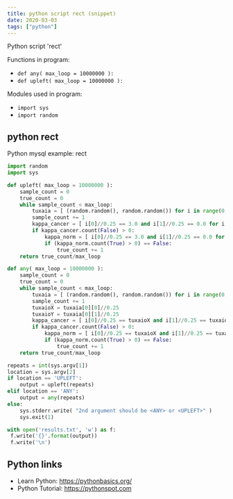 ```yaml
---
title: python script rect (snippet)
date: 2020-03-03
tags: ["python"]
---
```

Python script 'rect'

Functions in program: 
* `def any( max_loop = 10000000 ):`
* `def upleft( max_loop = 10000000 ):`

Modules used in program: 
* `import sys`
* `import random`

## python rect

Python mysql example: rect

```python
import random
import sys

def upleft( max_loop = 10000000 ):
    sample_count = 0
    true_count = 0
    while sample_count < max_loop:
        tuxaia = [ (random.random(), random.random()) for i in range(0,8) ]
        sample_count += 1
        kappa_cancer = [ i[0]//0.25 == 3.0 and i[1]//0.25 == 0.0 for i in tuxaia[0:3] ]
        if kappa_cancer.count(False) > 0:
            kappa_norm = [ i[0]//0.25 == 3.0 and i[1]//0.25 == 0.0 for i in tuxaia[3:8] ]
            if (kappa_norm.count(True) > 0) == False:
                true_count += 1
    return true_count/max_loop

def any( max_loop = 10000000 ):
    sample_count = 0
    true_count = 0
    while sample_count < max_loop:
        tuxaia = [ (random.random(), random.random()) for i in range(0,8) ]
        sample_count += 1
        tuxaioX = tuxaia[0][0]//0.25
        tuxaioY = tuxaia[0][1]//0.25
        kappa_cancer = [ i[0]//0.25 == tuxaioX and i[1]//0.25 == tuxaioY for i in tuxaia[1:3] ]
        if kappa_cancer.count(False) > 0:
            kappa_norm = [ i[0]//0.25 == tuxaioX and i[1]//0.25 == tuxaioY for i in tuxaia[3:8] ]
            if (kappa_norm.count(True) > 0) == False:
                true_count += 1
    return true_count/max_loop

repeats = int(sys.argv[1])
location = sys.argv[2]
if location == 'UPLEFT':
    output = upleft(repeats)
elif location == 'ANY':
    output = any(repeats)
else:
    sys.stderr.write( "2nd argument should be <ANY> or <UPLEFT>" )
    sys.exit(1)

with open('results.txt', 'w') as f:
 f.write('{}'.format(output))
 f.write('\n')

```

## Python links

- Learn Python: https://pythonbasics.org/
- Python Tutorial: https://pythonspot.com

